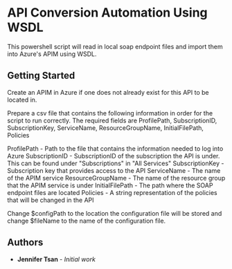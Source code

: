 # API Conversion Automation Using WSDL

This powershell script will read in local soap endpoint files and import them into Azure's APIM using WSDL.

## Getting Started

Create an APIM in Azure if one does not already exist for this API to be located in.

Prepare a csv file that contains the following information in order for the script to run correctly. The required fields are ProfilePath, SubscriptionID, SubscriptionKey, ServiceName, ResourceGroupName, InitialFilePath, Policies

ProfilePath
	- Path to the file that contains the information needed to log into Azure
SubscriptionID
	- SubscriptionID of the subscription the API is under. This can be found under "Subscriptions" in "All Services"
SubscriptionKey
	- Subscription key that provides access to the API
ServiceName
	- The name of the APIM service
ResourceGroupName
	- The name of the resource group that the APIM service is under
InitialFilePath
	- The path where the SOAP endpoint files are located
Policies
	- A string representation of the policies that will be changed in the API
	
Change $configPath to the location the configuration file will be stored and change $fileName to the name of the configuration file.

## Authors

* **Jennifer Tsan** - *Initial work*



